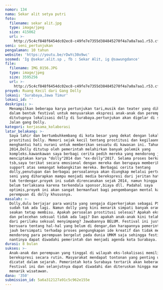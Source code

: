 ```yaml
---
nomor: 134
nama: Sekar alit setya putri
foto:
  filename: sekar alit.jpg
  type: image/jpeg
  size: 415062
  url: >-
    http://5c4cf848f6454dc02ec8-c49fe7e7355d384845270f4a7a0a7aa1.r53.cf2.rackcdn.com/1233e0af-90d5-4add-a321-0ea7383f75f5/sekar%20alit.jpg
seni: seni_pertunjukan
pengalaman: 10 tahun
website: 'https://youtu.be/rDwYc30o9wc'
sosmed: 'Ig @sekar.alit.sp , fb : Sekar Alit, ig @sawungdance'
file:
  filename: IMG_0156.JPG
  type: image/jpeg
  size: 3595256
  url: >-
    http://5c4cf848f6454dc02ec8-c49fe7e7355d384845270f4a7a0a7aa1.r53.cf2.rackcdn.com/09b1b715-91ac-4584-b9fb-505325cf8640/IMG_0156.JPG
proyek: Ruang Kecil dari Gang Dolly
lokasi: 'Surabaya,Jawa Timur'
lokasi_id: ''
deskripsi: >-
  Menampilkan beberapa karya pertunjukan tari,musik dan teater yang dikemas
  dalam bentuk festival untuk menyuarakan ekspresi anak-anak dan perempuan pasca
  ditutupnya lokalisasi dolly di Surabaya.pertunjukan akan digelar di sepanjang
  Jalan gang Dolly.
kategori: kerjasama_kolaborasi
latar_belakang: >-
  Saya lahir dan bertumbuhkembang di kota besar yang dekat dengan lokalisasi
  prostitusi Dolly. Memori sejak kecil tentang prostitusi dan kegilaannya
  menghantui hati nurani untuk memberikan sesuatu di kawasan ini. Tahun
  2014,Dolly ditutup oleh pemerintah melahirkan banyak polemik yang
  kompleks.kawankawan saya berbagi cerita pedih mereka yang mendorong jiwa saya
  menciptakan karya "dolly"2014 dan "ex-dolly"2017. Selama proses berkarya
  tsb,saya terikat secara emosional dengan mereka dan berupaya memberikan
  support atas semangat kebangkitan mereka. Berbagai cerita tentang
  dolly,penutupan dan berbagai persoalannya akan diungkap melalui pertunjukan
  seni yang diharapkan mampu menjadi media berekspresi dari jeritan hati yang
  tak terdengar.proyek ini sudah direncanakan sejak 2014, namun hingga kini
  belum terlaksana karena terkendala sponsor,biaya dll. Padahal saya
  optimis,proyek ini akan sangat bermanfaat bagi pengembangan mental kaum
  perempuan di dolly khususnya.
masalah: >-
  Dolly,dulu berjajar para wanita yang sengaja diperkerjakan sebagai PSK, kini
  sudah tak ada lagi. Namun dolly yang kini menarik simpati banyak orang itu
  seakan tetap membisu. Apakah persoalan prostitusi selesai? Apakah eksploitasi
  dan pelecehan seksual tidak ada lagi? Dan apakah anak-anak kini telah aman
  dari perilaku seksual menyimpang? Jawabannya BELUM. Festival ini justru akan
  bersuara tentang hal-hal yang belum di dengar,dan harapannya pemerintah akan
  jauh bersimpati terhadap proses pengungkapan ide kreatif dan tidak melulu
  mendorong para perempuan bergelut pada dunia UMKM saja sehingga festival ini
  nantinya dapat diwadahi pemerintah dan menjadi agenda kota Surabaya.
durasi: 8 bulan
sukses: >-
  Anak-anak dan perempuan yang tinggal di wilayah eks-lokalisasi memiliki ruang
  berekspresi secara rutin. Masyarakat mendapat tontonan yang penting untuk
  dicatat dalam sejarah. Pemerintah kota Surabaya tertarik akan keberadaan
  Festival ini dan selanjutnya dapat diwadahi dan diteruskan hingga mampu
  menarik wisatawan. 
dana: '350'
submission_id: 5a6a312127a91c5c962e155e
---
```

